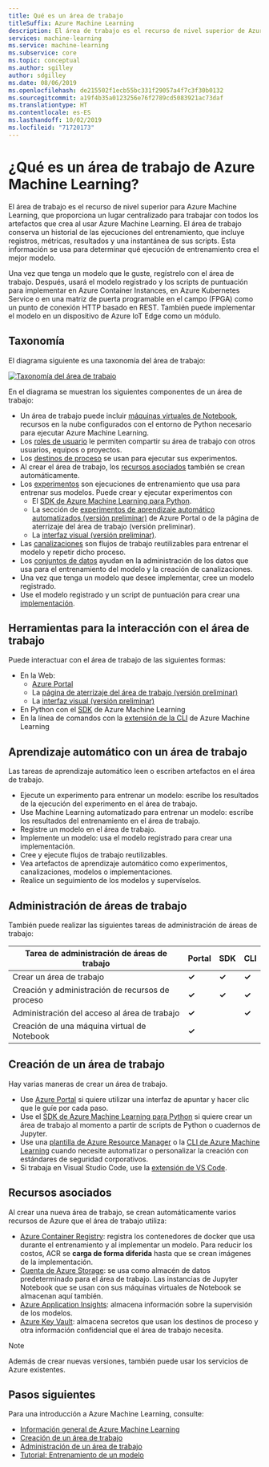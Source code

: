 ```yaml
---
title: Qué es un área de trabajo
titleSuffix: Azure Machine Learning
description: El área de trabajo es el recurso de nivel superior de Azure Machine Learning. Conserva un historial de todas las ejecuciones del entrenamiento, que incluye registros, métricas, resultados y una instantánea de sus scripts. Esta información se usa para determinar qué ejecución de entrenamiento crea el mejor modelo.
services: machine-learning
ms.service: machine-learning
ms.subservice: core
ms.topic: conceptual
ms.author: sgilley
author: sdgilley
ms.date: 08/06/2019
ms.openlocfilehash: de215502f1ecb55bc331f29057a4f7c3f30b0132
ms.sourcegitcommit: a19f4b35a0123256e76f2789cd5083921ac73daf
ms.translationtype: HT
ms.contentlocale: es-ES
ms.lasthandoff: 10/02/2019
ms.locfileid: "71720173"
---
```

# <a name="what-is-an-azure-machine-learning-workspace"></a>¿Qué es un área de trabajo de Azure Machine Learning?

El área de trabajo es el recurso de nivel superior para Azure Machine Learning, que proporciona un lugar centralizado para trabajar con todos los artefactos que crea al usar Azure Machine Learning.  El área de trabajo conserva un historial de las ejecuciones del entrenamiento, que incluye registros, métricas, resultados y una instantánea de sus scripts. Esta información se usa para determinar qué ejecución de entrenamiento crea el mejor modelo.  

Una vez que tenga un modelo que le guste, regístrelo con el área de trabajo. Después, usará el modelo registrado y los scripts de puntuación para implementar en Azure Container Instances, en Azure Kubernetes Service o en una matriz de puerta programable en el campo (FPGA) como un punto de conexión HTTP basado en REST. También puede implementar el modelo en un dispositivo de Azure IoT Edge como un módulo.

## <a name="taxonomy"></a>Taxonomía 

El diagrama siguiente es una taxonomía del área de trabajo:

[![Taxonomía del área de trabajo](./media/concept-azure-machine-learning-architecture/azure-machine-learning-taxonomy.png)](./media/concept-azure-machine-learning-architecture/azure-machine-learning-taxonomy.png#lightbox)

En el diagrama se muestran los siguientes componentes de un área de trabajo:

+ Un área de trabajo puede incluir [máquinas virtuales de Notebook](tutorial-1st-experiment-sdk-setup.md), recursos en la nube configurados con el entorno de Python necesario para ejecutar Azure Machine Learning.
+ Los [roles de usuario](how-to-assign-roles.md) le permiten compartir su área de trabajo con otros usuarios, equipos o proyectos.
+ Los [destinos de proceso](concept-azure-machine-learning-architecture.md#compute-targets) se usan para ejecutar sus experimentos.
+ Al crear el área de trabajo, los [recursos asociados](#resources) también se crean automáticamente.
+ Los [experimentos](concept-azure-machine-learning-architecture.md#experiments) son ejecuciones de entrenamiento que usa para entrenar sus modelos.  Puede crear y ejecutar experimentos con
    + El [SDK de Azure Machine Learning para Python](https://docs.microsoft.com/python/api/overview/azure/ml/intro?view=azure-ml-py).
    + La sección de [experimentos de aprendizaje automático automatizados (versión preliminar)](how-to-create-portal-experiments.md) de Azure Portal o de la página de aterrizaje del área de trabajo (versión preliminar).
    + La [interfaz visual (versión preliminar)](ui-concept-visual-interface.md).
+ Las [canalizaciones](concept-azure-machine-learning-architecture.md#ml-pipelines) son flujos de trabajo reutilizables para entrenar el modelo y repetir dicho proceso.
+ Los [conjuntos de datos](concept-azure-machine-learning-architecture.md#datasets-and-datastores) ayudan en la administración de los datos que usa para el entrenamiento del modelo y la creación de canalizaciones.
+ Una vez que tenga un modelo que desee implementar, cree un modelo registrado.
+ Use el modelo registrado y un script de puntuación para crear una [implementación](concept-azure-machine-learning-architecture.md#deployment).

## <a name="tools-for-workspace-interaction"></a>Herramientas para la interacción con el área de trabajo

Puede interactuar con el área de trabajo de las siguientes formas:

+ En la Web:
    + [Azure Portal](https://portal.azure.com)
    + La [página de aterrizaje del área de trabajo (versión preliminar)](https://ml.azure.com)
    + La [interfaz visual (versión preliminar)](ui-concept-visual-interface.md)
+ En Python con el [SDK](https://docs.microsoft.com/python/api/overview/azure/ml/intro?view=azure-ml-py) de Azure Machine Learning
+ En la línea de comandos con la [extensión de la CLI](https://docs.microsoft.com/azure/machine-learning/service/reference-azure-machine-learning-cli) de Azure Machine Learning

## <a name="machine-learning-with-a-workspace"></a>Aprendizaje automático con un área de trabajo

Las tareas de aprendizaje automático leen o escriben artefactos en el área de trabajo. 

+ Ejecute un experimento para entrenar un modelo: escribe los resultados de la ejecución del experimento en el área de trabajo.
+ Use Machine Learning automatizado para entrenar un modelo: escribe los resultados del entrenamiento en el área de trabajo.
+ Registre un modelo en el área de trabajo.
+ Implemente un modelo: usa el modelo registrado para crear una implementación.
+ Cree y ejecute flujos de trabajo reutilizables.
+ Vea artefactos de aprendizaje automático como experimentos, canalizaciones, modelos o implementaciones.
+ Realice un seguimiento de los modelos y supervíselos.

## <a name="workspace-management"></a>Administración de áreas de trabajo

También puede realizar las siguientes tareas de administración de áreas de trabajo:

| Tarea de administración de áreas de trabajo   | Portal              | SDK        | CLI        |
|---------------------------|------------------|------------|------------|
| Crear un área de trabajo        | **&check;**     | **&check;** | **&check;** |
| Creación y administración de recursos de proceso    | **&check;**   | **&check;** |  **&check;**   |
| Administración del acceso al área de trabajo    | **&check;**   | |  **&check;**    |
| Creación de una máquina virtual de Notebook | **&check;**   | |     |

## <a name='create-workspace'></a> Creación de un área de trabajo

Hay varias maneras de crear un área de trabajo.

* Use [Azure Portal](how-to-manage-workspace.md) si quiere utilizar una interfaz de apuntar y hacer clic que le guíe por cada paso.
* Use el [SDK de Azure Machine Learning para Python](https://docs.microsoft.com/python/api/overview/azure/ml/intro?view=azure-ml-py#workspace) si quiere crear un área de trabajo al momento a partir de scripts de Python o cuadernos de Jupyter.
* Use una [plantilla de Azure Resource Manager](how-to-create-workspace-template.md) o la [CLI de Azure Machine Learning](reference-azure-machine-learning-cli.md) cuando necesite automatizar o personalizar la creación con estándares de seguridad corporativos.
* Si trabaja en Visual Studio Code, use la [extensión de VS Code](how-to-vscode-tools.md#get-started-with-azure-machine-learning-for-visual-studio-code).

## <a name="resources"></a> Recursos asociados

Al crear una nueva área de trabajo, se crean automáticamente varios recursos de Azure que el área de trabajo utiliza:

+ [Azure Container Registry](https://azure.microsoft.com/services/container-registry/): registra los contenedores de docker que usa durante el entrenamiento y al implementar un modelo. Para reducir los costos, ACR se **carga de forma diferida** hasta que se crean imágenes de la implementación.
+ [Cuenta de Azure Storage](https://azure.microsoft.com/services/storage/): se usa como almacén de datos predeterminado para el área de trabajo.  Las instancias de Jupyter Notebook que se usan con sus máquinas virtuales de Notebook se almacenan aquí también.
+ [Azure Application Insights](https://azure.microsoft.com/services/application-insights/): almacena información sobre la supervisión de los modelos.
+ [Azure Key Vault](https://azure.microsoft.com/services/key-vault/): almacena secretos que usan los destinos de proceso y otra información confidencial que el área de trabajo necesita.

> [!NOTE]
> Además de crear nuevas versiones, también puede usar los servicios de Azure existentes.

## <a name="next-steps"></a>Pasos siguientes

Para una introducción a Azure Machine Learning, consulte:

+ [Información general de Azure Machine Learning](overview-what-is-azure-ml.md)
+ [Creación de un área de trabajo](how-to-manage-workspace.md)
+ [Administración de un área de trabajo](how-to-manage-workspace.md)
+ [Tutorial: Entrenamiento de un modelo](tutorial-train-models-with-aml.md)
